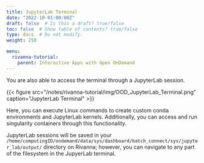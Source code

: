 ```yaml
---
title: JupyterLab Terminal
date: "2022-10-01:00:00Z"
draft: false  # Is this a draft? true/false
toc: false  # Show table of contents? true/false
type: docs  # Do not modify.
weight: 250

menu:
  rivanna-tutorial:
    parent: Interactive Apps with Open OnDemand
---
```


You are also able to access the terminal through a JupyterLab session.

{{< figure src="/notes/rivanna-tutorial/img/OOD_JupyterLab_Terminal.png" caption="JupyterLab Terminal" >}}

Here, you can execute Linux commands to create custom conda environments and JupyterLab kernels. Additionally, you can access and run singularity containers through this functionality.

JupyterLab sessions will be saved in your ```/home/computingID/ondemand/data/sys/dashboard/batch_connect/sys/jupyter_lab/output/``` directory on Rivanna; however, you can navigate to any part of the filesystem in the JupyerLab terminal.
